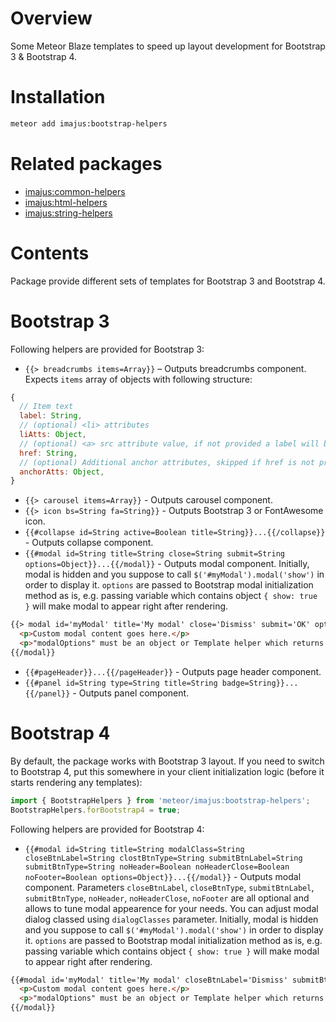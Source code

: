 # Overview

Some Meteor Blaze templates to speed up layout development for Bootstrap 3 & Bootstrap 4.

# Installation

```sh
meteor add imajus:bootstrap-helpers
```

# Related packages

* [imajus:common-helpers](https://github.com/imajus/meteor-common-helpers)
* [imajus:html-helpers](https://github.com/imajus/meteor-html-helpers)
* [imajus:string-helpers](https://github.com/imajus/meteor-string-helpers)

# Contents

Package provide different sets of templates for Bootstrap 3 and Bootstrap 4.

# Bootstrap 3

Following helpers are provided for Bootstrap 3:

* `{{> breadcrumbs items=Array}}` – Outputs breadcrumbs component. Expects `items` array of objects with following structure:
```js
{
  // Item text
  label: String,
  // (optional) <li> attributes
  liAtts: Object,
  // (optional) <a> src attribute value, if not provided a label will be displayed as static text
  href: String,
  // (optional) Additional anchor attributes, skipped if href is not provided
  anchorAtts: Object,
}
```
* `{{> carousel items=Array}}` - Outputs carousel component.
* `{{> icon bs=String fa=String}}` - Outputs Bootstrap 3 or FontAwesome icon.
* `{{#collapse id=String active=Boolean title=String}}...{{/collapse}}` - Outputs collapse component.
* `{{#modal id=String title=String close=String submit=String options=Object}}...{{/modal}}` - Outputs modal component. Initially, modal is hidden and you suppose to call `$('#myModal').modal('show')` in order to display it. `options` are passed to Bootstrap modal initialization method as is, e.g. passing variable which contains object `{ show: true }` will make modal to appear right after rendering.
```html
{{> modal id='myModal' title='My modal' close='Dismiss' submit='OK' options=modalOptions}}
  <p>Custom modal content goes here.</p>
  <p>"modalOptions" must be an object or Template helper which returns an object</p>
{{/modal}}
```
* `{{#pageHeader}}...{{/pageHeader}}` - Outputs page header component.
* `{{#panel id=String type=String title=String badge=String}}...{{/panel}}` - Outputs panel component.

# Bootstrap 4

By default, the package works with Bootstrap 3 layout. If you need to switch to Bootstrap 4, put this somewhere in your client initialization logic (before it starts rendering any templates):
```js
import { BootstrapHelpers } from 'meteor/imajus:bootstrap-helpers';
BootstrapHelpers.forBootstrap4 = true;
```

Following helpers are provided for Bootstrap 4:

* `{{#modal id=String title=String modalClass=String closeBtnLabel=String clostBtnType=String submitBtnLabel=String submitBtnType=String noHeader=Boolean noHeaderClose=Boolean noFooter=Boolean options=Object}}...{{/modal}}` - Outputs modal component. Parameters `closeBtnLabel`, `closeBtnType`, `submitBtnLabel`, `submitBtnType`, `noHeader`, `noHeaderClose`, `noFooter` are all optional and allows to tune modal appearence for your needs. You can adjust modal dialog classed using `dialogClasses` parameter.
Initially, modal is hidden and you suppose to call `$('#myModal').modal('show')` in order to display it. `options` are passed to Bootstrap modal initialization method as is, e.g. passing variable which contains object `{ show: true }` will make modal to appear right after rendering.
```html
{{#modal id='myModal' title='My modal' closeBtnLabel='Dismiss' submitBtnLabel='OK' options=modalOptions}}
  <p>Custom modal content goes here.</p>
  <p>"modalOptions" must be an object or Template helper which returns an object</p>
{{/modal}}
```